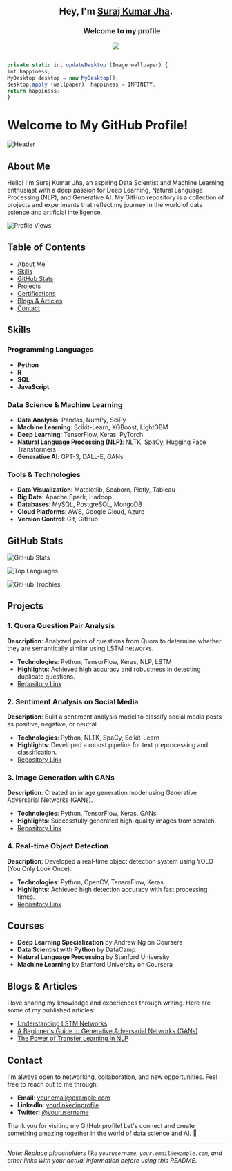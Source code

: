 ## <p align="center">Hey, I'm [Suraj Kumar Jha](https://www.biodrop.io/ZXEcoder).</p>

<h3 align="center">
  &nbsp;&nbsp;&nbsp;&nbsp;&nbsp;&nbsp;&nbsp;Welcome to my profile
</h3>

<p align="center">
    <img src="https://readme-typing-svg.herokuapp.com?color=E22FE4&width=380&height=45&lines=Open-Source+Enthusiast;Aspiring+Data+Scientest;Always+Learning+New+Things;Empowering+Others;Nice+To+Meet+You+...&center=true"></a>

</p>

##

```ts
private static int updateDesktop (Image wallpaper) {
int happiness;
MyDesktop desktop = new MyDesktop();
desktop.apply (wallpaper); happiness = INFINITY;
return happiness;
}
```

# Welcome to My GitHub Profile!

![Header](https://example.com/header.png)

## About Me

Hello! I'm Suraj Kumar Jha, an aspiring Data Scientist and Machine Learning enthusiast with a deep passion for Deep Learning, Natural Language Processing (NLP), and Generative AI. My GitHub repository is a collection of projects and experiments that reflect my journey in the world of data science and artificial intelligence.

![Profile Views](https://komarev.com/ghpvc/?username=ZXEcoder&color=blueviolet)

## Table of Contents

- [About Me](#about-me)
- [Skills](#skills)
- [GitHub Stats](#github-stats)
- [Projects](#projects)
- [Certifications](#certifications)
- [Blogs & Articles](#blogs--articles)
- [Contact](#contact)

## Skills

### Programming Languages
- **Python**
- **R**
- **SQL**
- **JavaScript**

### Data Science & Machine Learning
- **Data Analysis**: Pandas, NumPy, SciPy
- **Machine Learning**: Scikit-Learn, XGBoost, LightGBM
- **Deep Learning**: TensorFlow, Keras, PyTorch
- **Natural Language Processing (NLP)**: NLTK, SpaCy, Hugging Face Transformers
- **Generative AI**: GPT-3, DALL-E, GANs

### Tools & Technologies
- **Data Visualization**: Matplotlib, Seaborn, Plotly, Tableau
- **Big Data**: Apache Spark, Hadoop
- **Databases**: MySQL, PostgreSQL, MongoDB
- **Cloud Platforms**: AWS, Google Cloud, Azure
- **Version Control**: Git, GitHub

## GitHub Stats

![GitHub Stats](https://github-readme-stats.vercel.app/api?username=ZXEcoder&show_icons=true&theme=radical)

![Top Languages](https://github-readme-stats.vercel.app/api/top-langs/?username=ZXEcoder&layout=compact&theme=radical)

![GitHub Trophies](https://github-profile-trophy.vercel.app/?username=ZXEcoder&theme=radical)

## Projects

### 1. Quora Question Pair Analysis
**Description**: Analyzed pairs of questions from Quora to determine whether they are semantically similar using LSTM networks.
- **Technologies**: Python, TensorFlow, Keras, NLP, LSTM
- **Highlights**: Achieved high accuracy and robustness in detecting duplicate questions.
- [Repository Link](https://github.com/yourusername/quora-question-pair-analysis)

### 2. Sentiment Analysis on Social Media
**Description**: Built a sentiment analysis model to classify social media posts as positive, negative, or neutral.
- **Technologies**: Python, NLTK, SpaCy, Scikit-Learn
- **Highlights**: Developed a robust pipeline for text preprocessing and classification.
- [Repository Link](https://github.com/yourusername/sentiment-analysis)

### 3. Image Generation with GANs
**Description**: Created an image generation model using Generative Adversarial Networks (GANs).
- **Technologies**: Python, TensorFlow, Keras, GANs
- **Highlights**: Successfully generated high-quality images from scratch.
- [Repository Link](https://github.com/yourusername/image-generation-gans)

### 4. Real-time Object Detection
**Description**: Developed a real-time object detection system using YOLO (You Only Look Once).
- **Technologies**: Python, OpenCV, TensorFlow, Keras
- **Highlights**: Achieved high detection accuracy with fast processing times.
- [Repository Link](https://github.com/yourusername/object-detection-yolo)

## Courses

- **Deep Learning Specialization** by Andrew Ng on Coursera
- **Data Scientist with Python** by DataCamp
- **Natural Language Processing** by Stanford University
- **Machine Learning** by Stanford University on Coursera

## Blogs & Articles

I love sharing my knowledge and experiences through writing. Here are some of my published articles:

- [Understanding LSTM Networks](https://medium.com/@yourusername/understanding-lstm-networks)
- [A Beginner's Guide to Generative Adversarial Networks (GANs)](https://medium.com/@yourusername/beginners-guide-to-gans)
- [The Power of Transfer Learning in NLP](https://medium.com/@yourusername/power-of-transfer-learning-nlp)

## Contact

I'm always open to networking, collaboration, and new opportunities. Feel free to reach out to me through:

- **Email**: your.email@example.com
- **LinkedIn**: [yourlinkedinprofile](https://www.linkedin.com/in/yourusername/)
- **Twitter**: [@yourusername](https://twitter.com/yourusername)

Thank you for visiting my GitHub profile! Let's connect and create something amazing together in the world of data science and AI. 🚀

---

*Note: Replace placeholders like `yourusername`, `your.email@example.com`, and other links with your actual information before using this README.*
  
